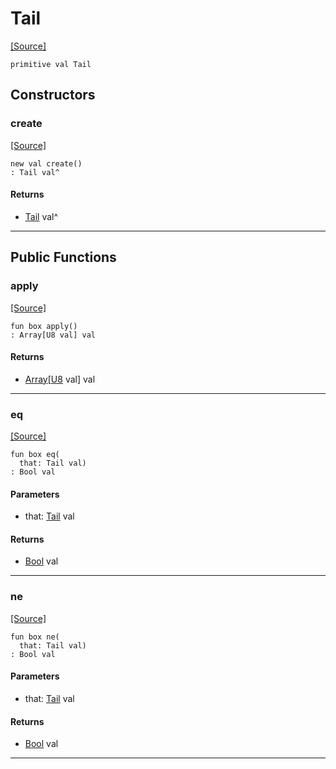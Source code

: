 # Tail
<span class="source-link">[[Source]](src/mqtt-assembler/tests.md#L-0-21)</span>
```pony
primitive val Tail
```

## Constructors

### create
<span class="source-link">[[Source]](src/mqtt-assembler/tests.md#L-0-21)</span>


```pony
new val create()
: Tail val^
```

#### Returns

* [Tail](mqtt-assembler-Tail.md) val^

---

## Public Functions

### apply
<span class="source-link">[[Source]](src/mqtt-assembler/tests.md#L-0-21)</span>


```pony
fun box apply()
: Array[U8 val] val
```

#### Returns

* [Array](builtin-Array.md)\[[U8](builtin-U8.md) val\] val

---

### eq
<span class="source-link">[[Source]](src/mqtt-assembler/tests.md#L-0-21)</span>


```pony
fun box eq(
  that: Tail val)
: Bool val
```
#### Parameters

*   that: [Tail](mqtt-assembler-Tail.md) val

#### Returns

* [Bool](builtin-Bool.md) val

---

### ne
<span class="source-link">[[Source]](src/mqtt-assembler/tests.md#L-0-21)</span>


```pony
fun box ne(
  that: Tail val)
: Bool val
```
#### Parameters

*   that: [Tail](mqtt-assembler-Tail.md) val

#### Returns

* [Bool](builtin-Bool.md) val

---

